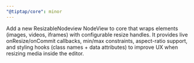 ```yaml
---
"@tiptap/core": minor
---
```


Add a new ResizableNodeview NodeView to core that wraps elements (images, videos, iframes) with configurable resize handles. It provides live onResize/onCommit callbacks, min/max constraints, aspect-ratio support, and styling hooks (class names + data attributes) to improve UX when resizing media inside the editor.
